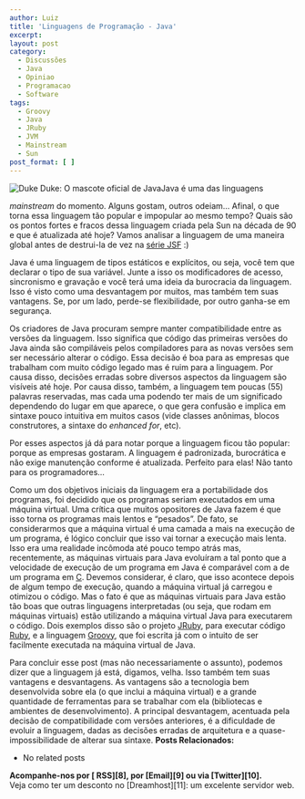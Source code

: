 ```yaml
---
author: Luiz
title: 'Linguagens de Programação - Java'
excerpt:
layout: post
category:
  - Discussões
  - Java
  - Opiniao
  - Programacao
  - Software
tags:
  - Groovy
  - Java
  - JRuby
  - JVM
  - Mainstream
  - Sun
post_format: [ ]
---
```

![Duke][1]
Duke: O mascote oficial de JavaJava é uma das linguagens 

*mainstream* do momento. Alguns gostam, outros odeiam… Afinal, o que torna essa linguagem tão popular e impopular ao mesmo tempo? Quais são os pontos fortes e fracos dessa linguagem criada pela Sun na década de 90 e que é atualizada até hoje? Vamos analisar a linguagem de uma maneira global antes de destrui-la de vez na [série JSF][2] :)

Java é uma linguagem de tipos estáticos e explícitos, ou seja, você tem que declarar o tipo de sua variável. Junte a isso os modificadores de acesso, sincronismo e gravação e você terá uma ideia da burocracia da linguagem. Isso é visto como uma desvantagem por muitos, mas também tem suas vantagens. Se, por um lado, perde-se flexibilidade, por outro ganha-se em segurança.

Os criadores de Java procuram sempre manter compatibilidade entre as versões da linguagem. Isso significa que código das primeiras versões do Java ainda são compiláveis pelos compiladores para as novas versões sem ser necessário alterar o código. Essa decisão é boa para as empresas que trabalham com muito código legado mas é ruim para a linguagem. Por causa disso, decisões erradas sobre diversos aspectos da linguagem são visíveis até hoje. Por causa disso, também, a linguagem tem poucas (55) palavras reservadas, mas cada uma podendo ter mais de um significado dependendo do lugar em que aparece, o que gera confusão e implica em sintaxe pouco intuitiva em muitos casos (vide classes anônimas, blocos construtores, a sintaxe do *enhanced for*, etc).

Por esses aspectos já dá para notar porque a linguagem ficou tão popular: porque as empresas gostaram. A linguagem é padronizada, burocrática e não exige manutenção conforme é atualizada. Perfeito para elas! Não tanto para os programadores…

Como um dos objetivos iniciais da linguagem era a portabilidade dos programas, foi decidido que os programas seriam executados em uma máquina virtual. Uma crítica que muitos opositores de Java fazem é que isso torna os programas mais lentos e “pesados”. De fato, se considerarmos que a máquina virtual é uma camada a mais na execução de um programa, é lógico concluir que isso vai tornar a execução mais lenta. Isso era uma realidade incômoda até pouco tempo atrás mas, recentemente, as máquinas virtuais para Java evoluíram a tal ponto que a velocidade de execução de um programa em Java é comparável com a de um programa em [C][3]. Devemos considerar, é claro, que isso acontece depois de algum tempo de execução, quando a máquina virtual já carregou e otimizou o código. Mas o fato é que as máquinas virtuais para Java estão tão boas que outras linguagens interpretadas (ou seja, que rodam em máquinas virtuais) estão utilizando a máquina virtual Java para executarem o código. Dois exemplos disso são o projeto [JRuby][4], para executar código [Ruby][5], e a linguagem [Groovy][6], que foi escrita já com o intuito de ser facilmente executada na máquina virtual de Java.

Para concluir esse post (mas não necessariamente o assunto), podemos dizer que a linguagem já está, digamos, velha. Isso também tem suas vantagens e desvantagens. As vantagens são a tecnologia bem desenvolvida sobre ela (o que inclui a máquina virtual) e a grande quantidade de ferramentas para se trabalhar com ela (bibliotecas e ambientes de desenvolvimento). A principal desvantagem, acentuada pela decisão de compatibilidade com versões anteriores, é a dificuldade de evoluir a linguagem, dadas as decisões erradas de arquitetura e a quase-impossibilidade de alterar sua sintaxe. 
**Posts Relacionados:** 
*   No related posts









**Acompanhe-nos por [ RSS][8], por [Email][9] ou via [Twitter][10].**  
Veja como ter um desconto no [Dreamhost][11]: um excelente servidor web.

 [1]: http://vidageek.net/wp-content/uploads/2009/03/duke_java.gif "Duke"
 [2]: http://vidageek.net/2009/04/10/jsf-javas-sinal-of-failure/
 [3]: http://vidageek.net/2008/12/15/linguagens-de-programacao-c-2/
 [4]: http://jruby.codehaus.org/
 [5]: http://vidageek.net/2008/11/24/deffective-by-design/
 [6]: http://groovy.codehaus.org/
 [7]: https://twitter.com/share




